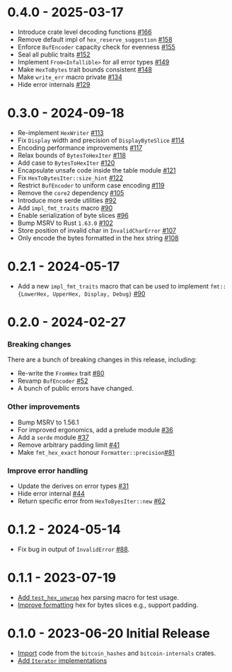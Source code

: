 # 0.4.0 - 2025-03-17

- Introduce crate level decoding functions [#166](https://github.com/rust-bitcoin/hex-conservative/pull/166)
- Remove default impl of `hex_reserve_suggestion` [#158](https://github.com/rust-bitcoin/hex-conservative/pull/158)
- Enforce `BufEncoder` capacity check for evenness [#155](https://github.com/rust-bitcoin/hex-conservative/pull/155)
- Seal all public traits [#152](https://github.com/rust-bitcoin/hex-conservative/pull/152)
- Implement `From<Infallible>` for all error types [#149](https://github.com/rust-bitcoin/hex-conservative/pull/149)
- Make `HexToBytes` trait bounds consistent [#148](https://github.com/rust-bitcoin/hex-conservative/pull/148)
- Make `write_err` macro private [#134](https://github.com/rust-bitcoin/hex-conservative/pull/134)
- Hide error internals [#129](https://github.com/rust-bitcoin/hex-conservative/pull/129)

# 0.3.0 - 2024-09-18

- Re-implement `HexWriter` [#113](https://github.com/rust-bitcoin/hex-conservative/pull/113)
- Fix `Display` width and precision of `DisplayByteSlice` [#114](https://github.com/rust-bitcoin/hex-conservative/pull/114)
- Encoding performance improvements [#117](https://github.com/rust-bitcoin/hex-conservative/pull/117)
- Relax bounds of `BytesToHexIter` [#118](https://github.com/rust-bitcoin/hex-conservative/pull/118)
- Add case to `BytesToHexIter` [#120](https://github.com/rust-bitcoin/hex-conservative/pull/120)
- Encapsulate unsafe code inside the table module [#121](https://github.com/rust-bitcoin/hex-conservative/pull/121)
- Fix `HexToBytesIter::size_hint` [#122](https://github.com/rust-bitcoin/hex-conservative/pull/122)
- Restrict `BufEncoder` to uniform case encoding [#119](https://github.com/rust-bitcoin/hex-conservative/pull/119)
- Remove the `core2` dependency [#105](https://github.com/rust-bitcoin/hex-conservative/pull/105)
- Introduce more serde utilities [#92](https://github.com/rust-bitcoin/hex-conservative/pull/92)
- Add `impl_fmt_traits` macro [#90](https://github.com/rust-bitcoin/hex-conservative/pull/90)
- Enable serialization of byte slices [#96](https://github.com/rust-bitcoin/hex-conservative/pull/96)
- Bump MSRV to Rust `1.63.0` [#102](https://github.com/rust-bitcoin/hex-conservative/pull/102)
- Store position of invalid char in `InvalidCharError` [#107](https://github.com/rust-bitcoin/hex-conservative/pull/107)
- Only encode the bytes formatted in the hex string [#108](https://github.com/rust-bitcoin/hex-conservative/pull/108)

# 0.2.1 - 2024-05-17

- Add a new `impl_fmt_traits` macro that can be used to implement `fmt::{LowerHex, UpperHex,
  Display, Debug}` [#90](https://github.com/rust-bitcoin/hex-conservative/pull/90)

# 0.2.0 - 2024-02-27

### Breaking changes

There are a bunch of breaking changes in this release, including:

- Re-write the `FromHex` trait [#80](https://github.com/rust-bitcoin/hex-conservative/pull/80)
- Revamp `BufEncoder` [#52](https://github.com/rust-bitcoin/hex-conservative/pull/52)
- A bunch of public errors have changed.

### Other improvements

- Bump MSRV to 1.56.1
- For improved ergonomics, add a prelude module [#36](https://github.com/rust-bitcoin/hex-conservative/pull/36)
- Add a `serde` module [#37](https://github.com/rust-bitcoin/hex-conservative/pull/37)
- Remove arbitrary padding limit [#41](https://github.com/rust-bitcoin/hex-conservative/pull/41)
- Make `fmt_hex_exact` honour `Formatter::precision`[#81](https://github.com/rust-bitcoin/hex-conservative/pull/81)

### Improve error handling

- Update the derives on error types [#31](https://github.com/rust-bitcoin/hex-conservative/pull/31)
- Hide error internal [#44](https://github.com/rust-bitcoin/hex-conservative/pull/44)
- Return specific error from `HexToByesIter::new` [#62](https://github.com/rust-bitcoin/hex-conservative/pull/62)

# 0.1.2 - 2024-05-14

- Fix bug in output of `InvalidError` [#88](https://github.com/rust-bitcoin/hex-conservative/pull/88).

# 0.1.1 - 2023-07-19

- [Add `test_hex_unwrap`](https://github.com/rust-bitcoin/hex-conservative/pull/24) hex parsing macro for test usage.
- [Improve formatting](https://github.com/rust-bitcoin/hex-conservative/pull/25) hex for bytes slices e.g., support padding.

# 0.1.0 - 2023-06-20 Initial Release

- [Import](https://github.com/rust-bitcoin/hex-conservative/pull/1) code from the `bitcoin_hashes` and `bitcoin-internals` crates.
- [Add `Iterator` implementations](https://github.com/rust-bitcoin/hex-conservative/pull/9)
